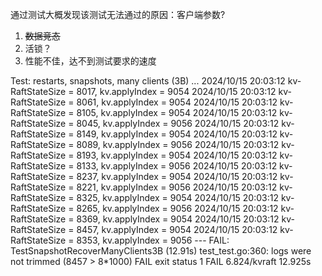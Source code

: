 通过测试大概发现该测试无法通过的原因：客户端参数?
1. ~~数据竞态~~
2. 活锁？
3. 性能不佳，达不到测试要求的速度


Test: restarts, snapshots, many clients (3B) ...
2024/10/15 20:03:12 kv-RaftStateSize = 8017, kv.applyIndex = 9054
2024/10/15 20:03:12 kv-RaftStateSize = 8061, kv.applyIndex = 9054
2024/10/15 20:03:12 kv-RaftStateSize = 8105, kv.applyIndex = 9054
2024/10/15 20:03:12 kv-RaftStateSize = 8045, kv.applyIndex = 9056
2024/10/15 20:03:12 kv-RaftStateSize = 8149, kv.applyIndex = 9054
2024/10/15 20:03:12 kv-RaftStateSize = 8089, kv.applyIndex = 9056
2024/10/15 20:03:12 kv-RaftStateSize = 8193, kv.applyIndex = 9054
2024/10/15 20:03:12 kv-RaftStateSize = 8133, kv.applyIndex = 9056
2024/10/15 20:03:12 kv-RaftStateSize = 8237, kv.applyIndex = 9054
2024/10/15 20:03:12 kv-RaftStateSize = 8221, kv.applyIndex = 9056
2024/10/15 20:03:12 kv-RaftStateSize = 8325, kv.applyIndex = 9054
2024/10/15 20:03:12 kv-RaftStateSize = 8265, kv.applyIndex = 9056
2024/10/15 20:03:12 kv-RaftStateSize = 8369, kv.applyIndex = 9054
2024/10/15 20:03:12 kv-RaftStateSize = 8457, kv.applyIndex = 9054
2024/10/15 20:03:12 kv-RaftStateSize = 8353, kv.applyIndex = 9056
--- FAIL: TestSnapshotRecoverManyClients3B (12.91s)
    test_test.go:360: logs were not trimmed (8457 > 8*1000)
FAIL
exit status 1
FAIL    6.824/kvraft    12.925s